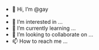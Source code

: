- 👋 Hi, I’m @gay
- 
- 👀 I’m interested in ...
- 🌱 I’m currently learning ...
- 💞️ I’m looking to collaborate on ...
- 📫 How to reach me ...

<!---
Nicolas-Sarchi/Nicolas-Sarchi is a ✨ special ✨ repository because its `README.md` (this file) appears on your GitHub profile.
You can click the Preview link to take a look at your changes.
--->
